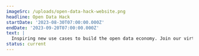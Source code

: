 ```yaml
---
imageSrc: /uploads/open-data-hack-website.png
headline: Open Data Hack
startDate: '2023-08-30T07:00:00.000Z'
endDate: '2023-09-20T07:00:00.000Z'
text: |
  Inspiring new use cases to build the open data economy. Join our virtual 3-week hackathon to shape the future of web3!
status: current
---
```



